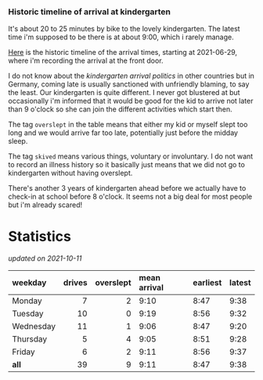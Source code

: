 ### Historic timeline of arrival at kindergarten

It's about 20 to 25 minutes by bike to the lovely kindergarten. 
The latest time i'm supposed to be there is at about 9:00, 
which i rarely manage. 

[Here](times.csv) is the historic timeline of the arrival times, starting
at 2021-06-29, where i'm recording the arrival at the front door.

I do not know about the *kindergarten arrival politics* in other
countries but in Germany, coming late is usually sanctioned 
with unfriendly blaming, to say the least. Our kindergarten is quite
different. I never got blustered at but occasionally i'm informed
that it would be good for the kid to arrive not later than 9 o'clock
so she can join the different activities which start then. 

The tag `overslept` in the table means that either my kid or myself
slept too long and we would arrive far too late, potentially just
before the midday sleep.

The tag `skived` means various things, voluntary or involuntary. I 
do not want to record an illness history so it basically just means
that we did not go to kindergarten without having overslept.

There's another 3 years of kindergarten ahead before we actually 
have to check-in at school before 8 o'clock. It seems not a big deal
for most people but i'm already scared!


# Statistics

*updated on 2021-10-11*

| weekday   |   drives |   overslept | mean arrival   | earliest   | latest   |
|:----------|---------:|------------:|:---------------|:-----------|:---------|
| Monday    |        7 |           2 | 9:10           | 8:47       | 9:38     |
| Tuesday   |       10 |           0 | 9:19           | 8:56       | 9:32     |
| Wednesday |       11 |           1 | 9:06           | 8:47       | 9:20     |
| Thursday  |        5 |           4 | 9:05           | 8:51       | 9:28     |
| Friday    |        6 |           2 | 9:11           | 8:56       | 9:37     |
| **all**   |       39 |           9 | 9:11           | 8:47       | 9:38     |


